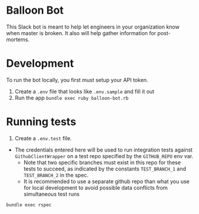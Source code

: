 # Balloon Bot

This Slack bot is meant to help let engineers in your organization know when master is broken. It also will help gather information for post-mortems.

# Development

To run the bot locally, you first must setup your API token. 

1. Create a `.env` file that looks like `.env.sample` and fill it out
1. Run the app `bundle exec ruby balloon-bot.rb`

# Running tests

1. Create a `.env.test` file. 
- The credentials entered here will be used to run integration tests against `GithubClientWrapper` on a test repo
specified by the `GITHUB_REPO` env var. 
    - Note that two specific branches must exist in this repo for these tests to succeed, as indicated by the constants
    `TEST_BRANCH_1` and `TEST_BRANCH_2` in the spec.
    - It is recommended to use a separate github repo than what you use for local development
    to avoid possible data conflicts from simultaneous test runs 


`bundle exec rspec`
